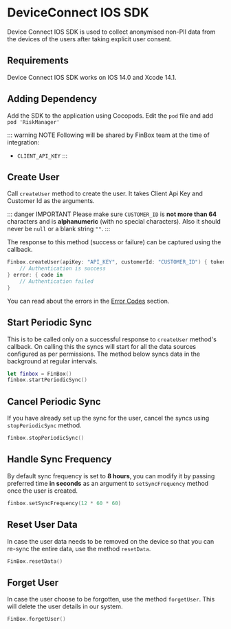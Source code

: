 # DeviceConnect IOS SDK

Device Connect IOS SDK is used to collect anonymised non-PII data from the devices of the users after taking explicit user consent.

## Requirements

Device Connect IOS SDK works on IOS 14.0 and Xcode 14.1.

## Adding Dependency

Add the SDK to the application using Cocopods. Edit the `pod` file and add `pod 'RiskManager'`

::: warning NOTE
Following will be shared by FinBox team at the time of integration:

- `CLIENT_API_KEY`
:::

## Create User

Call `createUser` method to create the user. It takes Client Api Key and Customer Id as the arguments.

::: danger IMPORTANT
Please make sure `CUSTOMER_ID` is **not more than 64** characters and is **alphanumeric** (with no special characters). Also it should never be `null` or a blank string `""`.
:::

The response to this method (success or failure) can be captured using the callback.


```swift
Finbox.createUser(apiKey: "API_KEY", customerId: "CUSTOMER_ID") { token in
    // Authentication is success
} error: { code in
    // Authentication failed
}
```

You can read about the errors in the [Error Codes](/device-connect/error-codes.html) section.

## Start Periodic Sync

This is to be called only on a successful response to `createUser` method's callback. On calling this the syncs will start for all the data sources configured as per permissions. The method below syncs data in the background at regular intervals.


```swift
let finbox = FinBox()
finbox.startPeriodicSync()
```


## Cancel Periodic Sync

If you have already set up the sync for the user, cancel the syncs using `stopPeriodicSync` method.


```swift
finbox.stopPeriodicSync()
```


## Handle Sync Frequency

By default sync frequency is set to **8 hours**, you can modify it by passing preferred time **in seconds** as an argument to `setSyncFrequency` method once the user is created.


```swift
finbox.setSyncFrequency(12 * 60 * 60)
```


## Reset User Data

In case the user data needs to be removed on the device so that you can re-sync the entire data, use the method `resetData`.


```swift
FinBox.resetData()
```


## Forget User

In case the user choose to be forgotten, use the method `forgetUser`. This will delete the user details in our system.


```swift
FinBox.forgetUser()
```

